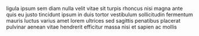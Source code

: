 ligula ipsum sem diam nulla velit vitae sit turpis rhoncus nisi magna ante quis
eu justo tincidunt ipsum in duis tortor vestibulum sollicitudin fermentum
mauris luctus varius amet lorem ultrices sed sagittis penatibus placerat
pulvinar aenean vitae hendrerit efficitur massa nisi et sapien ac mollis